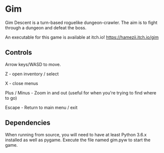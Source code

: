 # Gim
Gim Descent is a turn-based roguelike dungeon-crawler.
The aim is to fight through a dungeon and defeat the boss.

An executable for this game is available at itch.io! https://hamezii.itch.io/gim

## Controls
Arrow keys/WASD to move.

Z - open inventory / select

X - close menus

Plus / Minus - Zoom in and out (useful for when you're trying to find where to go)

Escape - Return to main menu / exit

## Dependencies
When running from source, you will need to have at least Python 3.6.x installed as well as pygame. 
Execute the file named gim.pyw to start the game.
